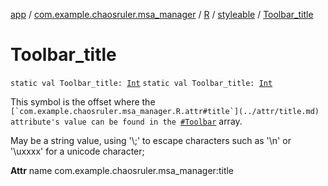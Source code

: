 [app](../../../index.md) / [com.example.chaosruler.msa_manager](../../index.md) / [R](../index.md) / [styleable](index.md) / [Toolbar_title](.)

# Toolbar_title

`static val Toolbar_title: `[`Int`](https://kotlinlang.org/api/latest/jvm/stdlib/kotlin/-int/index.html)
`static val Toolbar_title: `[`Int`](https://kotlinlang.org/api/latest/jvm/stdlib/kotlin/-int/index.html)

This symbol is the offset where the ``[`com.example.chaosruler.msa_manager.R.attr#title`](../attr/title.md) attribute's value can be found in the ``[`#Toolbar`](-toolbar.md) array.

May be a string value, using '\\;' to escape characters such as '\\n' or '\\uxxxx' for a unicode character;

**Attr**
name com.example.chaosruler.msa_manager:title

